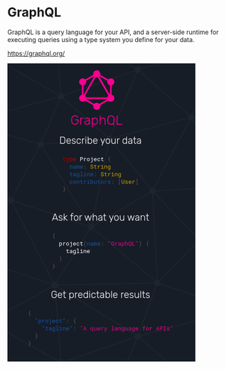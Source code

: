 # GraphQL

GraphQL is a query language for your API, and a server-side runtime for executing queries using a type system you define for your data.

https://graphql.org/

![](graphql.png)